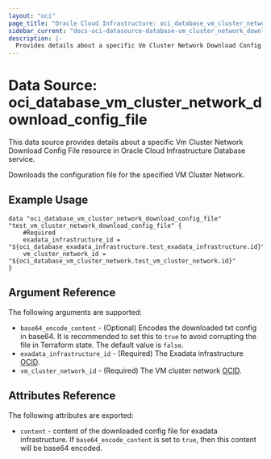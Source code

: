 ```yaml
---
layout: "oci"
page_title: "Oracle Cloud Infrastructure: oci_database_vm_cluster_network_download_config_file"
sidebar_current: "docs-oci-datasource-database-vm_cluster_network_download_config_file"
description: |-
  Provides details about a specific Vm Cluster Network Download Config File in Oracle Cloud Infrastructure Database service
---
```


# Data Source: oci_database_vm_cluster_network_download_config_file
This data source provides details about a specific Vm Cluster Network Download Config File resource in Oracle Cloud Infrastructure Database service.

Downloads the configuration file for the specified VM Cluster Network.


## Example Usage

```hcl
data "oci_database_vm_cluster_network_download_config_file" "test_vm_cluster_network_download_config_file" {
	#Required
	exadata_infrastructure_id = "${oci_database_exadata_infrastructure.test_exadata_infrastructure.id}"
	vm_cluster_network_id = "${oci_database_vm_cluster_network.test_vm_cluster_network.id}"
}
```

## Argument Reference

The following arguments are supported:

* `base64_encode_content` - (Optional) Encodes the downloaded txt config in base64. It is recommended to set this to `true` to avoid corrupting the file in Terraform state. The default value is `false`.
* `exadata_infrastructure_id` - (Required) The Exadata infrastructure [OCID](https://docs.cloud.oracle.com/iaas/Content/General/Concepts/identifiers.htm).
* `vm_cluster_network_id` - (Required) The VM cluster network [OCID](https://docs.cloud.oracle.com/iaas/Content/General/Concepts/identifiers.htm).


## Attributes Reference

The following attributes are exported:

* `content` - content of the downloaded config file for exadata infrastructure. If `base64_encode_content` is set to `true`, then this content will be base64 encoded.


